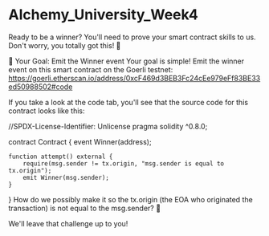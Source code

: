 # Alchemy_University_Week4

Ready to be a winner?
You'll need to prove your smart contract skills to us. Don't worry, you totally got this! 💪

🏁 Your Goal: Emit the Winner event
Your goal is simple! Emit the winner event on this smart contract on the Goerli testnet: https://goerli.etherscan.io/address/0xcF469d3BEB3Fc24cEe979eFf83BE33ed50988502#code

If you take a look at the code tab, you'll see that the source code for this contract looks like this:

//SPDX-License-Identifier: Unlicense
pragma solidity ^0.8.0;

contract Contract {
    event Winner(address);

    function attempt() external {
        require(msg.sender != tx.origin, "msg.sender is equal to tx.origin");
        emit Winner(msg.sender);
    }
}
How do we possibly make it so the tx.origin (the EOA who originated the transaction) is not equal to the msg.sender? 🤔

We'll leave that challenge up to you!
